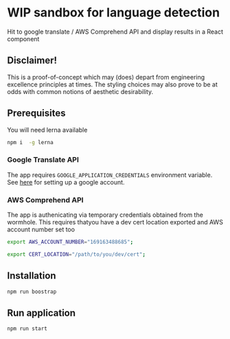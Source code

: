 # WIP sandbox for language detection


Hit to google translate / AWS Comprehend API and display results in a React component

## Disclaimer!
This is a proof-of-concept which may (does) depart from engineering excellence principles at times. The styling choices may also prove to be at odds with common notions of aesthetic desirability.

## Prerequisites

You will need lerna available

```bash
npm i  -g lerna
```

### Google Translate API

The app requires `GOOGLE_APPLICATION_CREDENTIALS` environment variable.
See [here](https://cloud.google.com/translate/docs/quickstart) for setting up a google account.

### AWS Comprehend API

The app is authenicating via temporary credentials obtained from the wormhole. This requires thatyou have a dev cert location exported and AWS account number set too

```bash
export AWS_ACCOUNT_NUMBER="169163488685";

export CERT_LOCATION="/path/to/you/dev/cert";
```

## Installation

```bash
npm run boostrap
```

## Run application

```bash
npm run start
```
